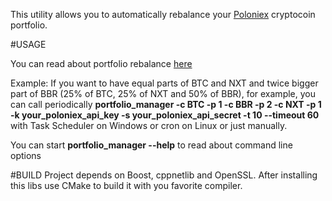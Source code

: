 This utility allows you to automatically rebalance your [Poloniex](http://www.poloniex.com) cryptocoin portfolio.

#USAGE

You can read about portfolio rebalance [here](http://www.bogleheads.org/wiki/Rebalancing)

Example: 
If you want to have equal parts of BTC and NXT and twice bigger part of BBR (25% of BTC, 25% of NXT and 50% of BBR), for example,  you can call periodically 
**portfolio_manager -c BTC -p 1 -c BBR -p 2 -c NXT -p 1 -k your_poloniex_api_key -s your_poloniex_api_secret -t 10 --timeout 60**
with Task Scheduler on Windows or cron on Linux or just manually.

You can start 
**portfolio_manager --help**
to read about command line options

#BUILD
Project depends on Boost, cppnetlib and OpenSSL. After installing this libs use CMake to build it with you favorite compiler.
